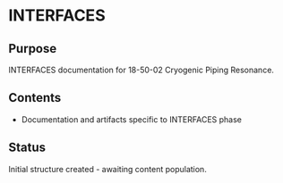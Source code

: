 # INTERFACES

## Purpose
INTERFACES documentation for 18-50-02 Cryogenic Piping Resonance.

## Contents
- Documentation and artifacts specific to INTERFACES phase

## Status
Initial structure created - awaiting content population.

